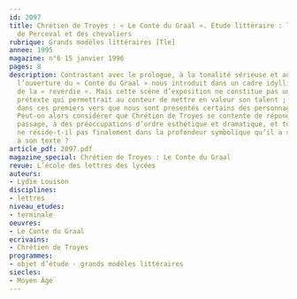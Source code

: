 ```yaml
---
id: 2097
title: Chrétien de Troyes : « Le Conte du Graal ». Étude littéraire : la rencontre
  de Perceval et des chevaliers 
rubrique: Grands modèles littéraires [Tle]
annee: 1995
magazine: n°6 15 janvier 1996
pages: 8
description: Contrastant avec le prologue, à la tonalité sérieuse et aux enjeux didactiques,
  l’ouverture du « Conte du Graal » nous introduit dans un cadre idyllique, celui
  de la « reverdie ». Mais cette scène d’exposition ne constitue pas uniquement un
  prétexte qui permettrait au conteur de mettre en valeur son talent ; c’est aussi
  dans ces premiers vers que nous sont présentés certains des personnages de l’œuvre.
  Peut-on alors considérer que Chrétien de Troyes se contente de répondre, dans ce
  passage, à des préoccupations d’ordre esthétique et dramatique, et tout son art
  ne réside-t-il pas finalement dans la profondeur symbolique qu’il a su conférer
  à son texte ?
article_pdf: 2097.pdf
magazine_special: Chrétien de Troyes : Le Conte du Graal
revue: L’école des lettres des lycées
auteurs:
- Lydie Louison
disciplines:
- lettres
niveau_etudes:
- terminale
oeuvres:
- Le Conte du Graal
ecrivains:
- Chrétien de Troyes
programmes:
- objet d’étude - grands modèles littéraires
siecles:
- Moyen Âge
---
```

